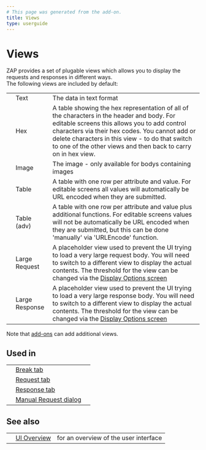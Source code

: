 ```yaml
---
# This page was generated from the add-on.
title: Views
type: userguide
---
```


# Views

ZAP provides a set of plugable views which allows you to display the requests and responses in different ways.  
The following views are included by default:

|     |                |                                                                                                                                                                                                                                                                                                                   |
| --- | -------------- | ----------------------------------------------------------------------------------------------------------------------------------------------------------------------------------------------------------------------------------------------------------------------------------------------------------------- |
|     | Text           | The data in text format                                                                                                                                                                                                                                                                                           |
|     | Hex            | A table showing the hex representation of all of the characters in the header and body. For editable screens this allows you to add control characters via their hex codes. You cannot add or delete characters in this view - to do that switch to one of the other views and then back to carry on in hex view. |
|     | Image          | The image - only available for bodys containing images                                                                                                                                                                                                                                                            |
|     | Table          | A table with one row per attribute and value. For editable screens all values will automatically be URL encoded when they are submitted.                                                                                                                                                                          |
|     | Table (adv)    | A table with one row per attribute and value plus additional functions. For editable screens values will not be automatically be URL encoded when they are submitted, but this can be done 'manually' via 'URLEncode' function.                                                                                   |
|     | Large Request  | A placeholder view used to prevent the UI trying to load a very large request body. You will need to switch to a different view to display the actual contents. The threshold for the view can be changed via the [Display Options screen](/docs/desktop/ui/dialogs/options/view/)                                |
|     | Large Response | A placeholder view used to prevent the UI trying to load a very large response body. You will need to switch to a different view to display the actual contents. The threshold for the view can be changed via the [Display Options screen](/docs/desktop/ui/dialogs/options/view/)                               |

Note that [add-ons](/docs/desktop/start/features/addons/) can add additional views.

## Used in

|     |                                                            |     |
| --- | ---------------------------------------------------------- | --- |
|     | [Break tab](/docs/desktop/ui/tabs/break/)                  |     |
|     | [Request tab](/docs/desktop/ui/tabs/request/)              |     |
|     | [Response tab](/docs/desktop/ui/tabs/response/)            |     |
|     | [Manual Request dialog](/docs/desktop/ui/dialogs/man_req/) |     |

## See also

|     |                                  |                                       |
| --- | -------------------------------- | ------------------------------------- |
|     | [UI Overview](/docs/desktop/ui/) | for an overview of the user interface |

